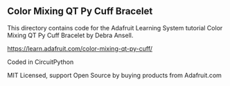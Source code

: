 ## Color Mixing QT Py Cuff Bracelet

This directory contains code for the Adafruit Learning System tutorial Color Mixing QT Py Cuff Bracelet by Debra Ansell.

https://learn.adafruit.com/color-mixing-qt-py-cuff/

Coded in CircuitPython

MIT Licensed, support Open Source by buying products from Adafruit.com

